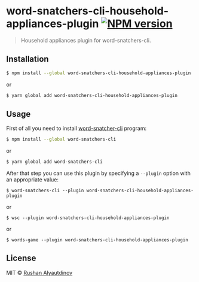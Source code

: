 # word-snatchers-cli-household-appliances-plugin [![NPM version][npm-image]][npm-url]

> Household appliances plugin for word-snatchers-cli.

## Installation

```sh
$ npm install --global word-snatchers-cli-household-appliances-plugin
```

or

```sh
$ yarn global add word-snatchers-cli-household-appliances-plugin
```

## Usage

First of all you need to install [word-snatcher-cli](https://github.com/akgondber/word-snatchers-cli) program:

```sh
$ npm install --global word-snatchers-cli
```

or

```sh
$ yarn global add word-snatchers-cli
```

After that step you can use this plugin by specifying a `--plugin` option with an appropriate value:

```shell
$ word-snatchers-cli --plugin word-snatchers-cli-household-appliances-plugin
```

or

```shell
$ wsc --plugin word-snatchers-cli-household-appliances-plugin
```

or

```shell
$ words-game --plugin word-snatchers-cli-household-appliances-plugin
```

## License

MIT © [Rushan Alyautdinov](https://github.com/akgondber)

[npm-image]: https://img.shields.io/npm/v/word-snatchers-cli-household-appliances-plugin.svg?style=flat
[npm-url]: https://npmjs.org/package/word-snatchers-cli-household-appliances-plugin
